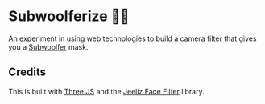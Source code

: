 Subwoolferize 🐺🍌
==================

An experiment in using web technologies to build a camera filter that gives you a [Subwoolfer](https://www.youtube.com/watch?v=FJjo8s3fKUM) mask.

Credits
-------

This is built with [Three.JS](https://threejs.org/) and the [Jeeliz Face Filter](https://jeeliz.com/) library.
